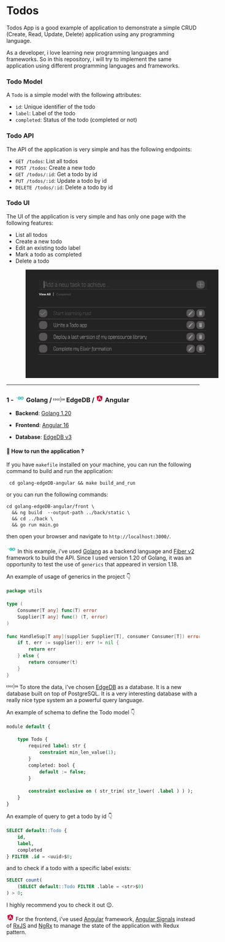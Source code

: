 # Todos

Todos App is a good example of application to demonstrate a simple CRUD (Create, Read, Update, Delete) application using any programming language.

As a developer, i love learning new programming languages and frameworks. So in this repository, i will try to implement the same application using different programming languages and frameworks.

### Todo Model

A `Todo` is a simple model with the following attributes:

- `id`: Unique identifier of the todo
- `label`: Label of the todo
- `completed`: Status of the todo (completed or not)


### Todo API

The API of the application is very simple and has the following endpoints:

- `GET /todos`: List all todos
- `POST /todos`: Create a new todo
- `GET /todos/:id`: Get a todo by id
- `PUT /todos/:id`: Update a todo by id
- `DELETE /todos/:id`: Delete a todo by id

### Todo UI

The UI of the application is very simple and has only one page with the following features:

- List all todos
- Create a new todo
- Edit an existing todo label
- Mark a todo as completed
- Delete a todo
<div style="width: 100%; text-align: center;">
    <img alt="todo view" style="border: 0px; margin-left: 50px" src="assets/todo-ui.png" width="700px"/>
</div>

___


### 1 - <img src="assets/go.png" style="width: 25px">  Golang / <img src="assets/edgedb.png" style="width: 30px"> EdgeDB  / <img src="assets/angular.png" style="width: 20px"> Angular 

- **Backend**: [Golang 1.20](https://golang.org/)
    
- **Frontend**: [Angular 16](https://angular.io/)

- **Database**: [EdgeDB v3](https://edgedb.com/)


#### 🛵 How to run the application ?

If you have `makefile` installed on your machine, you can run the following command to build and run the application:

````shell
 cd golang-edgeDB-angular && make build_and_run
````

or you can run the following commands:

````shell
cd golang-edgeDB-angular/front \
  && ng build  --output-path ../back/static \
  && cd ../back \
  && go run main.go
````
then open your browser and navigate to `http://localhost:3000/`.

<img src="assets/go.png" style="width: 25px"> In this example, i've used <a href="https://golang.org/">Golang</a> as a backend language and <a href="https://gofiber.io/">Fiber v2 </a> framework to build the API.
Since I used version 1.20 of Golang, it was an opportunity to test the use of `generics` that appeared in version 1.18. 

An example of usage of generics in the project 👇

```go
package utils

type (
	Consumer[T any] func(T) error
	Supplier[T any] func() (T, error)
)

func HandleSup[T any](supplier Supplier[T], consumer Consumer[T]) error {
	if t, err := supplier(); err != nil {
		return err
	} else {
		return consumer(t)
	}
}
```



<img src="assets/edgedb.png" style="width: 30px"> To store the data, i've chosen <a href="https://edgedb.com/">EdgeDB</a> as a database. It is a new database built on top of PostgreSQL. 
It is a very interesting database with a really nice type system an a powerful query language. 

An example of schema to define the Todo model 👇
``` sql
module default {

    type Todo {
        required label: str {
            constraint min_len_value(1);
        }
        completed: bool {
            default := false;
        }
        
        constraint exclusive on ( str_trim( str_lower( .label ) ) );
    }
}
```

An example of query to get a todo by id 👇
```sql
SELECT default::Todo {
    id,
    label,
    completed
} FILTER .id = <uuid>$0;
```

and to check if a todo with a specific label exists:

``` sql
SELECT count( 
    (SELECT default::Todo FILTER .lable = <str>$0)
) > 0;
```

I highly recommend you to check it out 😉.

<img src="assets/angular.png" style="width: 20px"> For the frontend, i've used <a href="https://angular.io/">Angular</a> framework, 
<a href="https://angular.io/guide/signals">Angular Signals</a> instead of <a href="https://rxjs.dev/">RxJS</a>
and <a href="https://ngrx.io/">NgRx</a> to manage the state of the application with Redux pattern.
 

